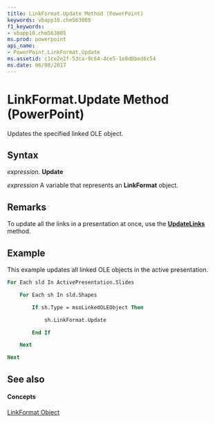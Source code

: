 ```yaml
---
title: LinkFormat.Update Method (PowerPoint)
keywords: vbapp10.chm563005
f1_keywords:
- vbapp10.chm563005
ms.prod: powerpoint
api_name:
- PowerPoint.LinkFormat.Update
ms.assetid: c1ce2e2f-53ca-9c64-4ce5-1e0d0bed6c54
ms.date: 06/08/2017
---
```



# LinkFormat.Update Method (PowerPoint)

Updates the specified linked OLE object. 


## Syntax

 _expression_. **Update**

 _expression_ A variable that represents an **LinkFormat** object.


## Remarks

To update all the links in a presentation at once, use the  **[UpdateLinks](PowerPoint.Presentation.UpdateLinks.md)** method.


## Example

This example updates all linked OLE objects in the active presentation.


```vb
For Each sld In ActivePresentation.Slides

    For Each sh In sld.Shapes

        If sh.Type = msoLinkedOLEObject Then

            sh.LinkFormat.Update

        End If

    Next

Next
```


## See also


#### Concepts


[LinkFormat Object](PowerPoint.LinkFormat.md)

